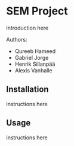 # SEM Project

introduction here

Authors:

- Qureeb Hameed
- Gabriel Jorge
- Henrik Sillanpää
- Alexis Vanhalle	

## Installation

instructions here

## Usage

instructions here
